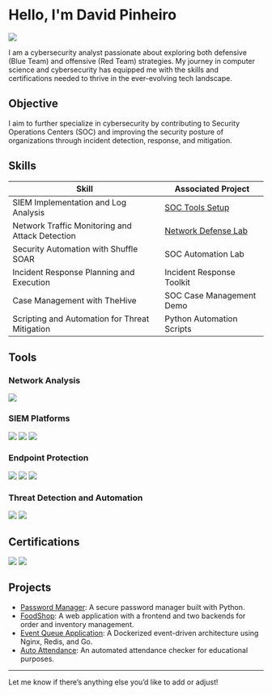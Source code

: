 # Hello, I'm David Pinheiro
<a href="https://linkedin.com/in/davidmbp"><img src="https://img.shields.io/badge/-LinkedIn-0072b1?&style=for-the-badge&logo=linkedin&logoColor=white" /></a>

I am a cybersecurity analyst passionate about exploring both defensive (Blue Team) and offensive (Red Team) strategies. My journey in computer science and cybersecurity has equipped me with the skills and certifications needed to thrive in the ever-evolving tech landscape.

## Objective

I aim to further specialize in cybersecurity by contributing to Security Operations Centers (SOC) and improving the security posture of organizations through incident detection, response, and mitigation.

## Skills

| Skill                                          | Associated Project         |
|------------------------------------------------|----------------------------|
| SIEM Implementation and Log Analysis           | <a href="https://github.com/alarmant0">SOC Tools Setup</a> |
| Network Traffic Monitoring and Attack Detection | <a href="https://github.com/alarmant0">Network Defense Lab</a> |
| Security Automation with Shuffle SOAR          | SOC Automation Lab |
| Incident Response Planning and Execution       | Incident Response Toolkit |
| Case Management with TheHive                   | SOC Case Management Demo |
| Scripting and Automation for Threat Mitigation | Python Automation Scripts |

## Tools

### Network Analysis
<div>
    <img src="https://img.shields.io/badge/-Wireshark-1679A7?&style=for-the-badge&logo=Wireshark&logoColor=white" />
</div>

### SIEM Platforms
<div>
    <img src="https://img.shields.io/badge/-Splunk-000000?&style=for-the-badge&logo=Splunk&logoColor=white" />
    <img src="https://img.shields.io/badge/-Palo_Alto_XSIAM-0073CF?&style=for-the-badge&logo=palo-alto-networks&logoColor=white" />
    <img src="https://img.shields.io/badge/-Elastic_SIEM-005571?&style=for-the-badge&logo=Elastic&logoColor=white" />
</div>

### Endpoint Protection
<div>
    <img src="https://img.shields.io/badge/-Palo_Alto_XDR-FF6C37?&style=for-the-badge&logo=palo-alto-networks&logoColor=white" />
    <img src="https://img.shields.io/badge/-Palo_Alto_WildFire-F26724?&style=for-the-badge&logo=palo-alto-networks&logoColor=white" />
    <img src="https://img.shields.io/badge/-Palo_Alto_XSIAM-0073CF?&style=for-the-badge&logo=palo-alto-networks&logoColor=white" />
</div>

### Threat Detection and Automation
<div>
    <img src="https://img.shields.io/badge/-Zeek-777BB4?&style=for-the-badge&logo=Zeek&logoColor=white" />
    <img src="https://img.shields.io/badge/-Shuffle_SOAR-333333?&style=for-the-badge&logoColor=white" />
</div>

## Certifications

<div>
<img src="https://img.shields.io/badge/-Cisco_CyberOps_Associate-005FCC?&style=for-the-badge&logo=cisco&logoColor=white" />
<img src="https://img.shields.io/badge/-Introduction_to_Cybersecurity-007ACC?&style=for-the-badge&logo=cisco&logoColor=white" />
</div>

## Projects

- <a href="https://github.com/alarmant0/password-manager">Password Manager</a>: A secure password manager built with Python.  
- <a href="https://github.com/alarmant0/foodshop">FoodShop</a>: A web application with a frontend and two backends for order and inventory management.  
- <a href="https://github.com/alarmant0/event-queue">Event Queue Application</a>: A Dockerized event-driven architecture using Nginx, Redis, and Go.  
- <a href="https://github.com/alarmant0/auto-attendance">Auto Attendance</a>: An automated attendance checker for educational purposes.  

---

Let me know if there’s anything else you’d like to add or adjust!

